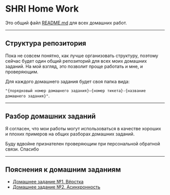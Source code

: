 # SHRI Home Work

Это общий файл [README.md](./README.md) для всех домашних работ.

___

## Структура репозитория

Пока не совсем понятно, как лучше организовать структуру, поэтому сейчас будет один общий репозиторий для всех моих домашних заданий. На мой взгляд, это позволит проще работать и мне, и проверяющим.

Для каждого домашнего задания будет своя папка вида:

`"{порядковый номер домашнего задания}–{номер тикета}-{название домашнего задания}"`.
___

## Разбор домашних заданий

Я согласен, что мои работы могут использоваться в качестве хороших и плохих примеров на общих разборах домашних заданий.

Буду вдвойне признателен проверяющим при персональной обратной связи. Спасибо

___

## Пояснения к домашним заданиям

* [Домашнее задание №1. Вёрстка](./1-780-Markup/README.md)
* [Домашнее задание №2. Асинхронность](./2-779-Async/README.md)
